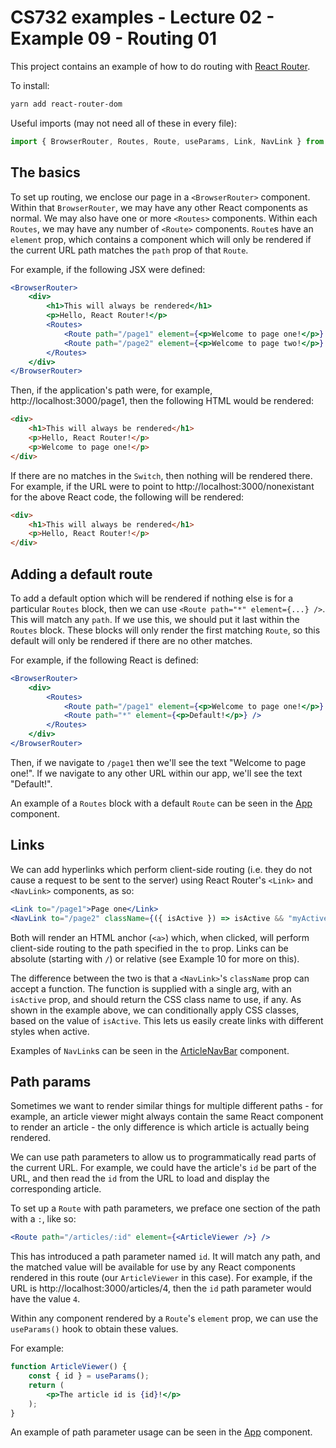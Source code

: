 # CS732 examples - Lecture 02 - Example 09 - Routing 01
This project contains an example of how to do routing with [React Router](https://reactrouter.com/).

To install:

```sh
yarn add react-router-dom
```

Useful imports (may not need all of these in every file):

```js
import { BrowserRouter, Routes, Route, useParams, Link, NavLink } from 'react-router-dom';
```

## The basics
To set up routing, we enclose our page in a `<BrowserRouter>` component. Within that `BrowserRouter`, we may have any other React components as normal. We may also have one or more `<Routes>` components. Within each `Routes`, we may have any number of `<Route>` components. `Route`s have an `element` prop, which contains a component which will only be rendered if the current URL path matches the `path` prop of that `Route`.

For example, if the following JSX were defined:

```jsx
<BrowserRouter>
    <div>
        <h1>This will always be rendered</h1>
        <p>Hello, React Router!</p>
        <Routes>
            <Route path="/page1" element={<p>Welcome to page one!</p>} />
            <Route path="/page2" element={<p>Welcome to page two!</p>} />
        </Routes>
    </div>
</BrowserRouter>
```

Then, if the application's path were, for example, http://localhost:3000/page1, then the following HTML would be rendered:

```html
<div>
    <h1>This will always be rendered</h1>
    <p>Hello, React Router!</p>
    <p>Welcome to page one!</p>
</div>
```

If there are no matches in the `Switch`, then nothing will be rendered there. For example, if the URL were to point to http://localhost:3000/nonexistant for the above React code, the following will be rendered:

```html
<div>
    <h1>This will always be rendered</h1>
    <p>Hello, React Router!</p>
</div>
```

## Adding a default route
To add a default option which will be rendered if nothing else is for a particular `Routes` block, then we can use `<Route path="*" element={...} />`. This will match any `path`. If we use this, we should put it last within the `Routes` block. These blocks will only render the first matching `Route`, so this default will only be rendered if there are no other matches.

For example, if the following React is defined:

```jsx
<BrowserRouter>
    <div>
        <Routes>
            <Route path="/page1" element={<p>Welcome to page one!</p>} />
            <Route path="*" element={<p>Default!</p>} />
        </Routes>
    </div>
</BrowserRouter>
```

Then, if we navigate to `/page1` then we'll see the text "Welcome to page one!". If we navigate to any other URL within our app, we'll see the text "Default!".

An example of a `Routes` block with a default `Route` can be seen in the [App](./src/App.js) component.

## Links
We can add hyperlinks which perform client-side routing (i.e. they do not cause a request to be sent to the server) using React Router's `<Link>` and `<NavLink>` components, as so:

```jsx
<Link to="/page1">Page one</Link>
<NavLink to="/page2" className={({ isActive }) => isActive && "myActiveLinkCSS"}>Page two</NavLink>
```

Both will render an HTML anchor (`<a>`) which, when clicked, will perform client-side routing to the path specified in the `to` prop. Links can be absolute (starting with `/`) or relative (see Example 10 for more on this).

The difference between the two is that a `<NavLink>`'s `className` prop can accept a function. The function is supplied with a single arg, with an `isActive` prop, and should return the CSS class name to use, if any. As shown in the example above, we can conditionally apply CSS classes, based on the value of `isActive`. This lets us easily create links with different styles when active.

Examples of `NavLink`s can be seen in the [ArticleNavBar](./src/ArticleNavBar.js) component.

## Path params
Sometimes we want to render similar things for multiple different paths - for example, an article viewer might always contain the same React component to render an article - the only difference is which article is actually being rendered.

We can use path parameters to allow us to programmatically read parts of the current URL. For example, we could have the article's `id` be part of the URL, and then read the `id` from the URL to load and display the corresponding article.

To set up a `Route` with path parameters, we preface one section of the path with a `:`, like so:

```jsx
<Route path="/articles/:id" element={<ArticleViewer />} />
```

This has introduced a path parameter named `id`. It will match any path, and the matched value will be available for use by any React components rendered in this route (our `ArticleViewer` in this case). For example, if the URL is http://localhost:3000/articles/4, then the `id` path parameter would have the value `4`.

Within any component rendered by a `Route`'s `element` prop, we can use the `useParams()` hook to obtain these values.

For example:

```jsx
function ArticleViewer() {
    const { id } = useParams();
    return (
        <p>The article id is {id}!</p>
    );
}
```

An example of path parameter usage can be seen in the [App](./src/App.js) component.